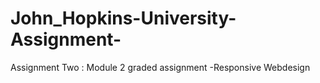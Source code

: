 # John_Hopkins-University-Assignment-
Assignment Two : Module 2 graded assignment -Responsive Webdesign 
